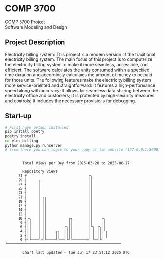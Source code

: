 # COMP 3700
COMP 3700 Project  
Software Modeling and Design
## Project Description
Electricity billing system: This project is a modern version of the traditional electricity billing system. The main focus of this project is to computerize the electricity billing system to make it more seamless, accessible, and efficient. The software calculates the units consumed within a specified time duration and accordingly calculates the amount of money to be paid for those units. The following features make the electricity billing system more service-oriented and straightforward: It features a high-performance speed along with accuracy; It allows for seamless data sharing between the electricity office and customers; It is protected by high-security measures and controls; It includes the necessary provisions for debugging.

## Start-up
```bash
# First have python installed
pip install poetry
poetry install
cd elec_billing
python manage.py runserver
# from there you can login to your copy of the website (127.0.0.1:8000), default creds are admin/admin
```

```

        Total Views per Day from 2025-03-20 to 2025-06-17

        Repository Views
      31 ┼                            ╭╮
      29 ┤     ╭╮                     ││
      27 ┤     ││                     ││
      25 ┤     ││                     ││
      23 ┤     ││                     ││
      21 ┤     ││╭╮                   ││
      19 ┤     ││││                   ││
      17 ┤     ││││                   ││
      14 ┤     ││││                   ││
      12 ┤     ││││                   ││
      10 ┤╭╮   ││││          ╭╮       ││    ╭╮
       8 ┤││   ││││          ││       ││    ││
       6 ┤││   ││││        ╭╮││       │╰╮ ╭╮││
       4 ┤││   ││││    ╭╮  ││││       │ │ │││╰╮
       2 ┤││   ││││    ││  ││││       │ │ │││ │
       0 ┼╯╰───╯╰╯╰────╯╰──╯╰╯╰───────╯ ╰─╯╰╯ ╰────────────────────────────────────────────────────

        Chart last updated - Tue Jun 17 23:58:12 2025 UTC
        
```
